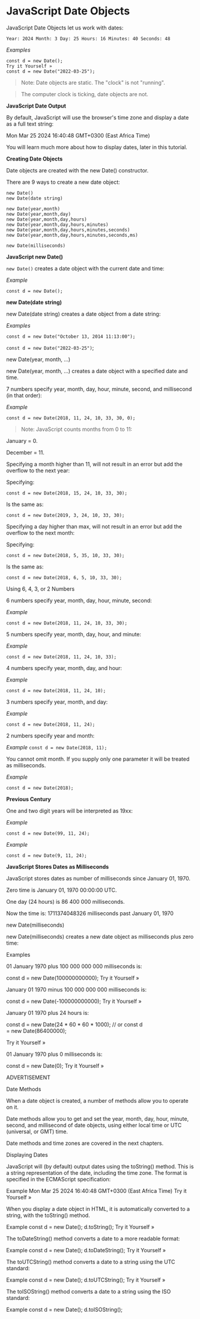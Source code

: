 # JavaScript Date Objects

JavaScript Date Objects let us work with dates:


`Year: 2024 Month: 3 Day: 25 Hours: 16 Minutes: 40 Seconds: 48`

*Examples*

```
const d = new Date();
Try it Yourself »
const d = new Date("2022-03-25");
```

> Note: Date objects are static. The "clock" is not "running".

>The computer clock is ticking, date objects are not.


**JavaScript Date Output**

By default, JavaScript will use the browser's time zone and display a date as a full text string:

Mon Mar 25 2024 16:40:48 GMT+0300 (East Africa Time)

You will learn much more about how to display dates, later in this tutorial.


**Creating Date Objects**

Date objects are created with the new Date() constructor.

There are 9 ways to create a new date object:

```
new Date()
new Date(date string)

new Date(year,month)
new Date(year,month,day)
new Date(year,month,day,hours)
new Date(year,month,day,hours,minutes)
new Date(year,month,day,hours,minutes,seconds)
new Date(year,month,day,hours,minutes,seconds,ms)

new Date(milliseconds)
```

**JavaScript new Date()**

`new Date()` creates a date object with the current date and time:

*Example*

`const d = new Date();`


**new Date(date string)**

new Date(date string) creates a date object from a date string:

*Examples*

`const d = new Date("October 13, 2014 11:13:00");`

`const d = new Date("2022-03-25")`;

new Date(year, month, ...)

new Date(year, month, ...) creates a date object with a specified date and time.

7 numbers specify year, month, day, hour, minute, second, and millisecond (in that order):

*Example*

`const d = new Date(2018, 11, 24, 10, 33, 30, 0);`

>Note: JavaScript counts months from 0 to 11:


January = 0.

December = 11.

Specifying a month higher than 11, will not result in an error but add the overflow to the next year:

Specifying:

`const d = new Date(2018, 15, 24, 10, 33, 30);`


Is the same as:

`const d = new Date(2019, 3, 24, 10, 33, 30);`



Specifying a day higher than max, will not result in an error but add the overflow to the next month:

Specifying:

`const d = new Date(2018, 5, 35, 10, 33, 30);`

Is the same as:

`const d = new Date(2018, 6, 5, 10, 33, 30);`

Using 6, 4, 3, or 2 Numbers

6 numbers specify year, month, day, hour, minute, second:

*Example*

`const d = new Date(2018, 11, 24, 10, 33, 30);`

5 numbers specify year, month, day, hour, and minute:

*Example*

`const d = new Date(2018, 11, 24, 10, 33);`

4 numbers specify year, month, day, and hour:

*Example*

`const d = new Date(2018, 11, 24, 10);`


3 numbers specify year, month, and day:

*Example*

`const d = new Date(2018, 11, 24);`


2 numbers specify year and month:

*Example*
`const d = new Date(2018, 11);`


You cannot omit month. If you supply only one parameter it will be treated as milliseconds.

*Example*

`const d = new Date(2018);`

**Previous Century**

One and two digit years will be interpreted as 19xx:

*Example*

`const d = new Date(99, 11, 24);`

*Example*

`const d = new Date(9, 11, 24);`


**JavaScript Stores Dates as Milliseconds**

JavaScript stores dates as number of milliseconds since January 01, 1970.

Zero time is January 01, 1970 00:00:00 UTC.

One day (24 hours) is 86 400 000 milliseconds.

Now the time is: 1711374048326 milliseconds past January 01, 1970


new Date(milliseconds)

new Date(milliseconds) creates a new date object as milliseconds plus zero time:

Examples

01 January 1970 plus 100 000 000 000 milliseconds is:

const d = new Date(100000000000);
Try it Yourself »

January 01 1970 minus 100 000 000 000 milliseconds is:

const d = new Date(-100000000000);
Try it Yourself »

January 01 1970 plus 24 hours is:

const d = new Date(24 * 60 * 60 * 1000);
// or
const d = new Date(86400000);

Try it Yourself »

01 January 1970 plus 0 milliseconds is:

const d = new Date(0);
Try it Yourself »

ADVERTISEMENT

Date Methods

When a date object is created, a number of methods allow you to operate on it.

Date methods allow you to get and set the year, month, day, hour, minute, second, and millisecond of date objects, using either local time or UTC (universal, or GMT) time.

Date methods and time zones are covered in the next chapters.


Displaying Dates

JavaScript will (by default) output dates using the toString() method. This is a string representation of the date, including the time zone. The format is specified in the ECMAScript specification:

Example
Mon Mar 25 2024 16:40:48 GMT+0300 (East Africa Time)
Try it Yourself »

When you display a date object in HTML, it is automatically converted to a string, with the toString() method.

Example
const d = new Date();
d.toString();
Try it Yourself »

The toDateString() method converts a date to a more readable format:

Example
const d = new Date();
d.toDateString();
Try it Yourself »

The toUTCString() method converts a date to a string using the UTC standard:

Example
const d = new Date();
d.toUTCString();
Try it Yourself »

The toISOString() method converts a date to a string using the ISO standard:

Example
const d = new Date();
d.toISOString();

